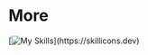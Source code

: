 # More
[![My Skills](https://skillicons.dev/icons?i=js,html,css,cpp,codepen,django,express,git,github,js,jquery,mongodb,mysql,nextjs,nodejs,postman,py,react,)](https://skillicons.dev)
